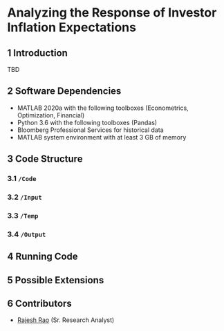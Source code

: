 # Analyzing the Response of Investor Inflation Expectations

## 1	Introduction
TBD

## 2	Software Dependencies
*	MATLAB 2020a with the following toolboxes (Econometrics, Optimization, Financial)
*	Python 3.6 with the following toolboxes (Pandas)
*	Bloomberg Professional Services for historical data
*	MATLAB system environment with at least 3 GB of memory

## 3	Code Structure

### 3.1 	`/Code` 

### 3.2 	`/Input`

### 3.3 	`/Temp`

### 3.4 	`/Output`

## 4	Running Code

## 5	Possible Extensions

## 6	Contributors
* [Rajesh Rao](https://github.com/Raj9898) (Sr. Research Analyst)
